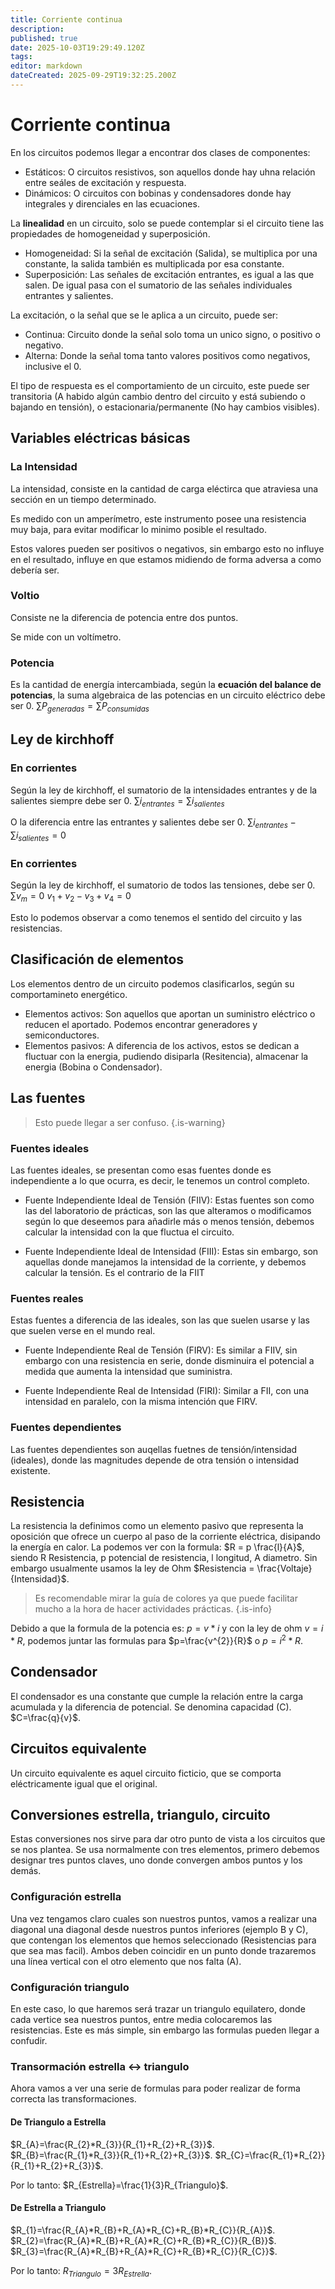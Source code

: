 ```yaml
---
title: Corriente continua
description: 
published: true
date: 2025-10-03T19:29:49.120Z
tags: 
editor: markdown
dateCreated: 2025-09-29T19:32:25.200Z
---
```


# Corriente continua
En los circuitos podemos llegar a encontrar dos clases de componentes:
- Estáticos: O circuitos resistivos, son aquellos donde hay uhna relación entre seáles de excitación y respuesta.
- Dinámicos: O circuitos con bobinas y condensadores donde hay integrales y direnciales en las ecuaciones.


La **linealidad** en un circuito, solo se puede contemplar si el circuito tiene las propiedades de homogeneidad y superposición.
- Homogeneidad: Si la señal de excitación (Salida), se multiplica por una constante, la salida también es multiplicada por esa constante.
- Superposición: Las señales de excitación entrantes, es igual a las que salen. De igual pasa con el sumatorio de las señales individuales entrantes y salientes.

La excitación, o la señal que se le aplica a un circuito, puede ser:
- Continua: Circuito donde la señal solo toma un unico signo, o positivo o negativo.
- Alterna: Donde la señal toma tanto valores positivos como negativos, inclusive el 0.

El tipo de respuesta es el comportamiento de un circuito, este puede ser transitoria (A habido algún cambio dentro del circuito y está subiendo o bajando en tensión), o estacionaria/permanente (No hay cambios visibles).

## Variables eléctricas básicas
### La Intensidad
La intensidad, consiste en la cantidad de carga eléctirca que atraviesa una sección en un tiempo determinado.

Es medido con un amperímetro, este instrumento posee una resistencia muy baja, para evitar modificar lo minimo posible el resultado. 

Estos valores pueden ser positivos o negativos, sin embargo esto no influye en el resultado, influye en que estamos midiendo de forma adversa a como debería ser.
### Voltio
Consiste ne la diferencia de potencia entre dos puntos.

Se mide con un voltímetro.

### Potencia
Es la cantidad de energía intercambiada, según la **ecuación del balance de potencias**, la suma algebraica de las potencias en un circuito eléctrico debe ser 0. $\sum P_{generadas}=\sum P_{consumidas}$


## Ley de kirchhoff
### En corrientes
Según la ley de kirchhoff, el sumatorio de la intensidades entrantes y de la salientes siempre debe ser 0.
$\sum i_{entrantes}=\sum i_{salientes}$

O la diferencia entre las entrantes y salientes debe ser 0.
$\sum i_{entrantes}-\sum i_{salientes}=0$

### En corrientes
Según la ley de kirchhoff, el sumatorio de todos las tensiones, debe ser 0.
$\sum v_{m}=0$
$v_{1}+v_{2}-v_{3}+v_{4}=0$


Esto lo podemos observar a como tenemos el sentido del circuito y las resistencias.

## Clasificación de elementos
Los elementos dentro de un circuito podemos clasificarlos, según su comportamineto energético.
- Elementos activos: Son aquellos que aportan un suministro eléctrico o reducen el aportado. Podemos encontrar generadores y semiconductores.
- Elementos pasivos: A diferencia de los activos, estos se dedican a fluctuar con la energia, pudiendo disiparla (Resitencia), almacenar la energia (Bobina o Condensador).

## Las fuentes
> Esto puede llegar a ser confuso.
{.is-warning}

### Fuentes ideales
Las fuentes ideales, se presentan como esas fuentes donde es independiente a lo que ocurra, es decir, le tenemos un control completo.
- Fuente Independiente Ideal de Tensión (FIIV): Estas fuentes son como las del laboratorio de prácticas, son las que alteramos o modificamos según lo que deseemos para añadirle más o menos tensión, debemos calcular la intensidad con la que fluctua el circuito.

- Fuente Independiente Ideal de Intensidad (FIII): Estas sin embargo, son aquellas donde manejamos la intensidad de la corriente, y debemos calcular la tensión. Es el contrario de la FIIT


### Fuentes reales
Estas fuentes a diferencia de las ideales, son las que suelen usarse y las que suelen verse en el mundo real.
- Fuente Independiente Real de Tensión (FIRV): Es similar a FIIV, sin embargo con una resistencia en serie, donde disminuira el potencial a medida que aumenta la intensidad que suministra.

- Fuente Independiente Real de Intensidad (FIRI): Similar a FII, con una intensidad en paralelo, con la misma intención que FIRV.

### Fuentes dependientes
Las fuentes dependientes son auqellas fuetnes de tensión/intensidad (ideales), donde las magnitudes depende de otra tensión o intensidad existente.

## Resistencia
La resistencia la definimos como un elemento pasivo que representa la oposición que ofrece un cuerpo al paso de la corriente eléctrica, disipando la energía en calor. La podemos ver con la formula:
$R = p \frac{l}{A}$, siendo R Resistencia, p potencial de resistencia, l longitud, A diametro. Sin embargo usualmente usamos la ley de Ohm $Resistencia = \frac{Voltaje}{Intensidad}$.

> Es recomendable mirar la guía de colores ya que puede facilitar mucho a la hora de hacer actividades prácticas.
{.is-info}


Debido a que la formula de la potencia es: $p=v*i$ y con la ley de ohm $v=i*R$, podemos juntar las formulas para $p=\frac{v^{2}}{R}$ o $p=i^{2}*R$.

## Condensador
El condensador es una constante que cumple la relación entre la carga acumulada y la diferencia de potencial. Se denomina capacidad (C).
$C=\frac{q}{v}$.


## Circuitos equivalente
Un circuito equivalente es aquel circuito ficticio, que se comporta eléctricamente igual que el original.

## Conversiones estrella, triangulo, circuito
Estas conversiones nos sirve para dar otro punto de vista a los circuitos que se nos plantea. Se usa normalmente con tres elementos, primero debemos designar tres puntos claves, uno donde convergen ambos puntos y los demás.

### Configuración estrella
Una vez tengamos claro cuales son nuestros puntos, vamos a realizar una diagonal una diagonal desde nuestros puntos inferiores (ejemplo B y C), que contengan los elementos que hemos seleccionado (Resistencias para que sea mas facil). Ambos deben coincidir en un punto donde trazaremos una línea vertical con el otro elemento que nos falta (A).

### Configuración triangulo

En este caso, lo que haremos será trazar un triangulo equilatero, donde cada vertice sea nuestros puntos, entre media colocaremos las resistencias. Este es más simple, sin embargo las formulas pueden llegar a confudir.

### Transormación estrella <-> triangulo
Ahora vamos a ver una serie de formulas para poder realizar de forma correcta las transformaciones.

#### De Triangulo a Estrella
$R_{A}=\frac{R_{2}*R_{3}}{R_{1}+R_{2}+R_{3}}$.
$R_{B}=\frac{R_{1}*R_{3}}{R_{1}+R_{2}+R_{3}}$.
$R_{C}=\frac{R_{1}*R_{2}}{R_{1}+R_{2}+R_{3}}$.

Por lo tanto:
$R_{Estrella}=\frac{1}{3}R_{Triangulo}$.
#### De Estrella a Triangulo
$R_{1}=\frac{R_{A}*R_{B}+R_{A}*R_{C}+R_{B}*R_{C}}{R_{A}}$.
$R_{2}=\frac{R_{A}*R_{B}+R_{A}*R_{C}+R_{B}*R_{C}}{R_{B}}$.
$R_{3}=\frac{R_{A}*R_{B}+R_{A}*R_{C}+R_{B}*R_{C}}{R_{C}}$.

Por lo tanto:
$R_{Triangulo}=3R_{Estrella}$.